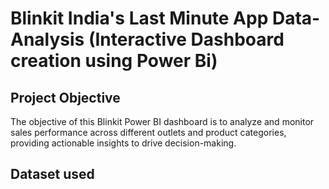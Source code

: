 # Blinkit India's Last Minute App Data-Analysis (Interactive Dashboard creation using Power Bi) 

## Project Objective

The objective of this Blinkit Power BI dashboard is to analyze and monitor sales performance across different outlets and product categories, providing actionable insights to drive decision-making.

## Dataset used


